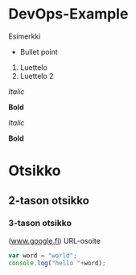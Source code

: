 # DevOps-Example
Esimerkki
* Bullet point
1. Luettelo
2. Luettelo 2

_Italic_

__Bold__

*Italic*

**Bold**    

# Otsikko
## 2-tason otsikko
### 3-tason otsikko
(www.google.fi) URL-osoite

```javascript
var word = "world";
console.log("hello "+word);
```

